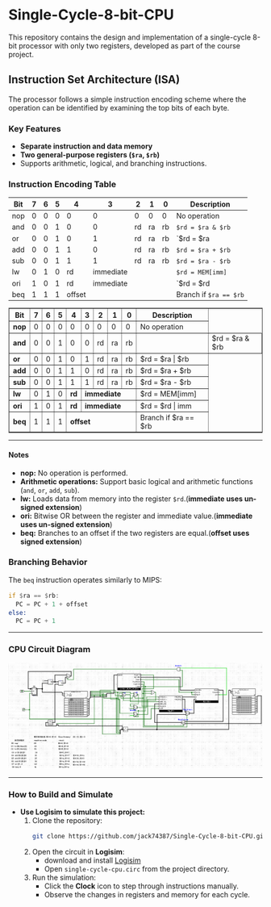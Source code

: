 # Single-Cycle-8-bit-CPU
This repository contains the design and implementation of a single-cycle 8-bit processor with only two registers, developed as part of the course project.

## Instruction Set Architecture (ISA)

The processor follows a simple instruction encoding scheme where the operation can be identified by examining the top bits of each byte.

### Key Features
- **Separate instruction and data memory**
- **Two general-purpose registers (`$ra`, `$rb`)**
- Supports arithmetic, logical, and branching instructions.

### Instruction Encoding Table
| Bit  | 7 | 6 | 5 | 4 | 3 | 2 | 1 | 0 | Description                          |
|------|---|---|---|---|---|---|---|---|--------------------------------------|
| nop  | 0 | 0 | 0 | 0 | 0 | 0 | 0 | 0 | No operation                         |
| and  | 0 | 0 | 1 | 0 | 0 | rd| ra| rb| `$rd = $ra & $rb`                    |
| or   | 0 | 0 | 1 | 0 | 1 | rd| ra| rb| `$rd = $ra | $rb`                    |
| add  | 0 | 0 | 1 | 1 | 0 | rd| ra| rb| `$rd = $ra + $rb`                    |
| sub  | 0 | 0 | 1 | 1 | 1 | rd| ra| rb| `$rd = $ra - $rb`                    |
| lw   | 0 | 1 | 0 | rd| immediate|||     | `$rd = MEM[imm]`                     |
| ori  | 1 | 0 | 1 | rd| immediate|||     | `$rd = $rd | imm`                    |
| beq  | 1 | 1 | 1 | offset          ||||  | Branch if `$ra == $rb`               |


<table border="1" cellspacing="0" cellpadding="5">
  <tr>
    <th>Bit</th>
    <th>7</th>
    <th>6</th>
    <th>5</th>
    <th>4</th>
    <th>3</th>
    <th>2</th>
    <th>1</th>
    <th>0</th>
    <th>Description</th>
  </tr>
  <tr>
    <td><b>nop</b></td>
    <td>0</td><td>0</td><td>0</td><td>0</td><td>0</td><td>0</td><td>0</td><td>0</td>
    <td>No operation</td>
  </tr>
  <tr>
    <td><b>and</b></td>
    <td>0</td><td>0</td><td>1</td><td>0</td><td>0</td><td>rd</td><td>ra</td><td>rb</td><td></td>
    <td>$rd = $ra &amp; $rb</td>
  </tr>
  <tr>
    <td><b>or</b></td>
    <td>0</td><td>0</td><td>1</td><td>0</td><td>1</td><td>rd</td><td>ra</td><td>rb</td>
    <td>$rd = $ra | $rb</td>
  </tr>
  <tr>
    <td><b>add</b></td>
    <td>0</td><td>0</td><td>1</td><td>1</td><td>0</td><td>rd</td><td>ra</td><td>rb</td>
    <td>$rd = $ra + $rb</td>
  </tr>
  <tr>
    <td><b>sub</b></td>
    <td>0</td><td>0</td><td>1</td><td>1</td><td>1</td><td>rd</td><td>ra</td><td>rb</td>
    <td>$rd = $ra - $rb</td>
  </tr>
  <tr>
    <td><b>lw</b></td>
    <td>0</td><td>1</td><td>0</td><td><b>rd</b></td><td colspan="4"><b>immediate</b></td>
    <td>$rd = MEM[imm]</td>
  </tr>
  <tr>
    <td><b>ori</b></td>
    <td>1</td><td>0</td><td>1</td><td><b>rd</b></td><td colspan="4"><b>immediate</b></td>
    <td>$rd = $rd | imm</td>
  </tr>
  <tr>
    <td><b>beq</b></td>
    <td>1</td><td>1</td><td>1</td><td colspan="5"><b>offset</b></td>
    <td>Branch if $ra == $rb</td>
  </tr>
</table>




---

#### Notes
- **nop:** No operation is performed.  
- **Arithmetic operations:** Support basic logical and arithmetic functions (`and`, `or`, `add`, `sub`).  
- **lw:** Loads data from memory into the register `$rd`.(**immediate uses un-signed extension**)     
- **ori:** Bitwise OR between the register and immediate value.(**immediate uses un-signed extension**)   
- **beq:** Branches to an offset if the two registers are equal.(**offset uses signed extension**)  

### Branching Behavior
The `beq` instruction operates similarly to MIPS:
```asm
if $ra == $rb:
  PC = PC + 1 + offset
else:
  PC = PC + 1
```
---

### CPU Circuit Diagram
![CPU Circuit](./img/image.png)

---

### How to Build and Simulate
- **Use Logisim to simulate this project:**  
  1. Clone the repository:
     ```bash
     git clone https://github.com/jack74387/Single-Cycle-8-bit-CPU.git
     ```
  2. Open the circuit in **Logisim**:  
     - download and install [Logisim](https://github.com/logisim-evolution/logisim-evolution?tab=readme-ov-file) 
     - Open `single-cycle-cpu.circ` from the project directory.  
  3. Run the simulation:  
     - Click the **Clock** icon to step through instructions manually.  
     - Observe the changes in registers and memory for each cycle.
